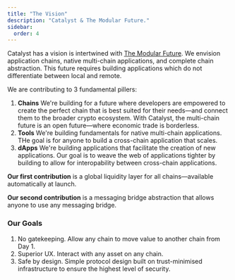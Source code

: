 ```yaml
---
title: "The Vision"
description: "Catalyst & The Modular Future."
sidebar:
  order: 4
---
```


Catalyst has a vision is intertwined with [The Modular Future](/#what-is-the-modular-future). We envision application chains, native multi-chain applications, and complete chain abstraction. This future requires building applications which do not differentiate between local and remote.

We are contributing to 3 fundamental pillers:

1. **Chains** We're building for a future where developers are empowered to create the perfect chain that is best suited for their needs—and connect them to the broader crypto ecosystem. With Catalyst, the multi-chain future is an open future—where economic trade is borderless.
2. **Tools** We're building fundamentals for native multi-chain applications. THe goal is for anyone to build a cross-chain application that scales.
3. **dApps** We're building applications that facilitate the creation of new applications. Our goal is to weave the web of applications tighter by building to allow for interopability between cross-chain applications.

**Our first contribution** is a global liquidity layer for all chains—available automatically at launch.

**Our second contribution** is a messaging bridge abstraction that allows anyone to use any messaging bridge.

### Our Goals

1. No gatekeeping. Allow any chain to move value to another chain from Day 1.
2. Superior UX. Interact with any asset on any chain.
3. Safe by design. Simple protocol design built on trust-minimised infrastructure to ensure the highest level of security.
